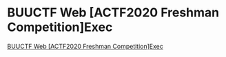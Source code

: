 # BUUCTF Web [ACTF2020 Freshman Competition]Exec
[BUUCTF Web [ACTF2020 Freshman Competition]Exec](https://aiwithcloud.com/2022/09/15/buuctf_web_actf2020_freshman_competitionexec/)